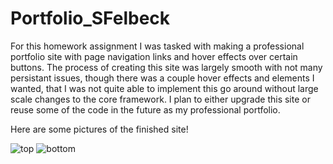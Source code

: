 # Portfolio_SFelbeck

For this homework assignment I was tasked with making a professional portfolio site with page navigation links and hover effects over certain buttons.
The process of creating this site was largely smooth with not many persistant issues, though there was a couple hover effects and elements I wanted, that I was not quite able to implement this go around without large scale changes to the core framework.
I plan to either upgrade this site or reuse some of the code in the future as my professional portfolio.

Here are some pictures of the finished site!

<div>
    <img src="C:\Users\Stefan\code\Homework\Portfolio_SFelbeck\Portfolio_SFelbeck\assets\assets\top_screenshot.jpg" alt="top">
    <img src="C:\Users\Stefan\code\Homework\Portfolio_SFelbeck\Portfolio_SFelbeck\assets\assets\bottom_screenshot.jpg" alt="bottom">
</div>
